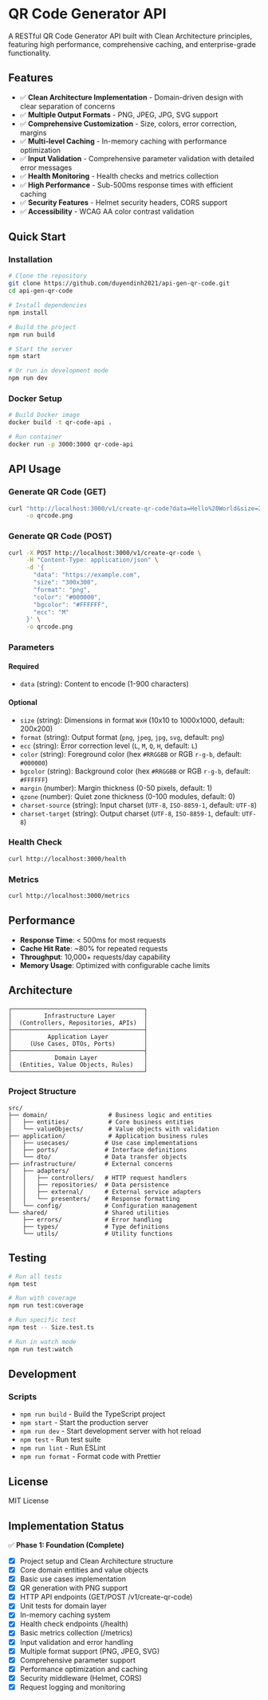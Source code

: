 # QR Code Generator API

A RESTful QR Code Generator API built with Clean Architecture principles, featuring high performance, comprehensive caching, and enterprise-grade functionality.

## Features

- ✅ **Clean Architecture Implementation** - Domain-driven design with clear separation of concerns
- ✅ **Multiple Output Formats** - PNG, JPEG, JPG, SVG support
- ✅ **Comprehensive Customization** - Size, colors, error correction, margins
- ✅ **Multi-level Caching** - In-memory caching with performance optimization
- ✅ **Input Validation** - Comprehensive parameter validation with detailed error messages
- ✅ **Health Monitoring** - Health checks and metrics collection
- ✅ **High Performance** - Sub-500ms response times with efficient caching
- ✅ **Security Features** - Helmet security headers, CORS support
- ✅ **Accessibility** - WCAG AA color contrast validation

## Quick Start

### Installation

```bash
# Clone the repository
git clone https://github.com/duyendinh2021/api-gen-qr-code.git
cd api-gen-qr-code

# Install dependencies
npm install

# Build the project
npm run build

# Start the server
npm start

# Or run in development mode
npm run dev
```

### Docker Setup

```bash
# Build Docker image
docker build -t qr-code-api .

# Run container
docker run -p 3000:3000 qr-code-api
```

## API Usage

### Generate QR Code (GET)

```bash
curl "http://localhost:3000/v1/create-qr-code?data=Hello%20World&size=200x200&format=png" \
     -o qrcode.png
```

### Generate QR Code (POST)

```bash
curl -X POST http://localhost:3000/v1/create-qr-code \
     -H "Content-Type: application/json" \
     -d '{
       "data": "https://example.com",
       "size": "300x300",
       "format": "png",
       "color": "#000000",
       "bgcolor": "#FFFFFF",
       "ecc": "M"
     }' \
     -o qrcode.png
```

### Parameters

#### Required
- `data` (string): Content to encode (1-900 characters)

#### Optional
- `size` (string): Dimensions in format `WxH` (10x10 to 1000x1000, default: 200x200)
- `format` (string): Output format (`png`, `jpeg`, `jpg`, `svg`, default: `png`)
- `ecc` (string): Error correction level (`L`, `M`, `Q`, `H`, default: `L`)
- `color` (string): Foreground color (hex `#RRGGBB` or RGB `r-g-b`, default: `#000000`)
- `bgcolor` (string): Background color (hex `#RRGGBB` or RGB `r-g-b`, default: `#FFFFFF`)
- `margin` (number): Margin thickness (0-50 pixels, default: 1)
- `qzone` (number): Quiet zone thickness (0-100 modules, default: 0)
- `charset-source` (string): Input charset (`UTF-8`, `ISO-8859-1`, default: `UTF-8`)
- `charset-target` (string): Output charset (`UTF-8`, `ISO-8859-1`, default: `UTF-8`)

### Health Check

```bash
curl http://localhost:3000/health
```

### Metrics

```bash
curl http://localhost:3000/metrics
```

## Performance

- **Response Time**: < 500ms for most requests
- **Cache Hit Rate**: ~80% for repeated requests
- **Throughput**: 10,000+ requests/day capability
- **Memory Usage**: Optimized with configurable cache limits

## Architecture

```
┌─────────────────────────────────────┐
│         Infrastructure Layer        │
│  (Controllers, Repositories, APIs)  │
├─────────────────────────────────────┤
│          Application Layer          │
│     (Use Cases, DTOs, Ports)        │
├─────────────────────────────────────┤
│            Domain Layer             │
│  (Entities, Value Objects, Rules)   │
└─────────────────────────────────────┘
```

### Project Structure

```
src/
├── domain/                 # Business logic and entities
│   ├── entities/           # Core business entities
│   └── valueObjects/       # Value objects with validation
├── application/            # Application business rules
│   ├── usecases/          # Use case implementations  
│   ├── ports/             # Interface definitions
│   └── dto/               # Data transfer objects
├── infrastructure/        # External concerns
│   ├── adapters/          
│   │   ├── controllers/   # HTTP request handlers
│   │   ├── repositories/  # Data persistence
│   │   ├── external/      # External service adapters
│   │   └── presenters/    # Response formatting
│   └── config/            # Configuration management
└── shared/                # Shared utilities
    ├── errors/            # Error handling
    ├── types/             # Type definitions
    └── utils/             # Utility functions
```

## Testing

```bash
# Run all tests
npm test

# Run with coverage
npm run test:coverage

# Run specific test
npm test -- Size.test.ts

# Run in watch mode
npm run test:watch
```

## Development

### Scripts

- `npm run build` - Build the TypeScript project
- `npm start` - Start the production server
- `npm run dev` - Start development server with hot reload
- `npm test` - Run test suite
- `npm run lint` - Run ESLint
- `npm run format` - Format code with Prettier

## License

MIT License

## Implementation Status

✅ **Phase 1: Foundation (Complete)**
- [x] Project setup and Clean Architecture structure
- [x] Core domain entities and value objects
- [x] Basic use cases implementation
- [x] QR generation with PNG support
- [x] HTTP API endpoints (GET/POST /v1/create-qr-code)
- [x] Unit tests for domain layer
- [x] In-memory caching system
- [x] Health check endpoints (/health)
- [x] Basic metrics collection (/metrics)
- [x] Input validation and error handling
- [x] Multiple format support (PNG, JPEG, SVG)
- [x] Comprehensive parameter support
- [x] Performance optimization and caching
- [x] Security middleware (Helmet, CORS)
- [x] Request logging and monitoring
